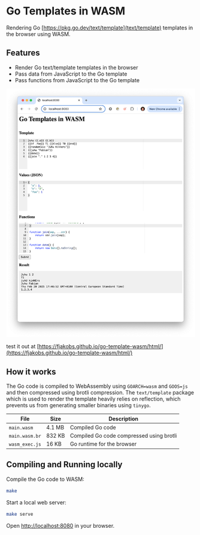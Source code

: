 # Go Templates in WASM

Rendering Go [https://pkg.go.dev/text/template](text/template) templates in the browser using WASM.

## Features

- Render Go text/template templates in the browser
- Pass data from JavaScript to the Go template
- Pass functions from JavaScript to the Go template

![screenshot](html/template-wasm.png)

test it out at [https://fjakobs.github.io/go-template-wasm/html/](https://fjakobs.github.io/go-template-wasm/html/)

## How it works

The Go code is compiled to WebAssembly using `GOARCH=wasm` and `GOOS=js` and then compressed using brotli compression. The `text/template` package which is used to render the template heavily relies on reflection, which prevents us from generating smaller binaries using `tinygo`. 

| File | Size | Description |
| --- | --- | --- |
| `main.wasm` | 4.1 MB | Compiled Go code |
| `main.wasm.br` | 832 KB | Compiled Go code compressed using brotli |
| `wasm_exec.js` | 16 KB | Go runtime for the browser |

## Compiling and Running locally

Compile the Go code to WASM:

```bash
make
```

Start a local web server:

```bash
make serve
```

Open [http://localhost:8080](http://localhost:8080) in your browser.